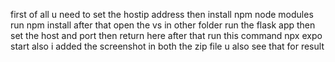 first of all u need to set the hostip address 
then install npm node modules
run 
npm install 
after that open the vs in other folder run the flask app then set the host and port then return here after that  run this command
npx expo start 
also i added the screenshot in both the zip file u also see that for result 

